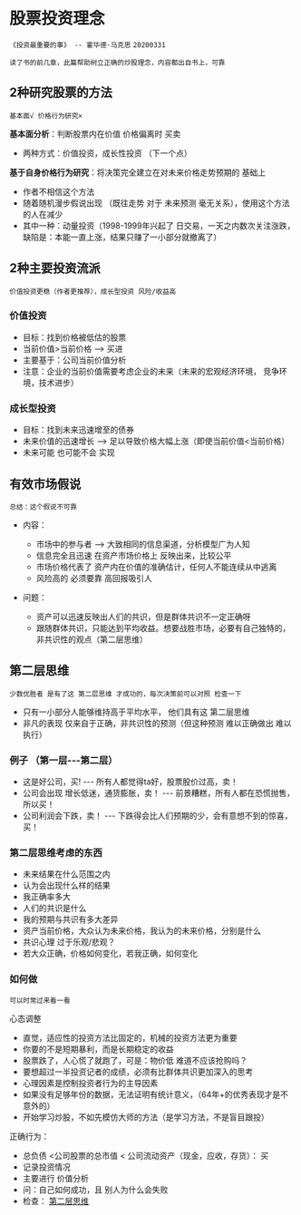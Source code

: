 # 股票投资理念

`《投资最重要的事》 -- 霍华德·马克思`  `20200331`

```
读了书的前几章，此篇帮助树立正确的炒股理念，内容都出自书上，可靠
```

## 2种研究股票的方法

```
基本面√ 价格行为研究×
```

**基本面分析**：判断股票内在价值 价格偏离时 买卖

- 两种方式：价值投资，成长性投资 （下一个点）

**基于自身价格行为研究**：将决策完全建立在对未来价格走势预期的 基础上

- 作者不相信这个方法
- 随着随机漫步假说出现 （既往走势 对于 未来预测 毫无关系），使用这个方法的人在减少
- 其中一种：动量投资（1998-1999年兴起了 日交易，一天之内数次关注涨跌，缺陷是：本能一直上涨，结果只赚了一小部分就撤离了）

## 2种主要投资流派

```
价值投资更稳（作者更推荐），成长型投资 风险/收益高
```

### 价值投资

- 目标：找到价格被低估的股票
- 当前价值>当前价格 --> 买进
- 主要基于：公司当前价值分析
- 注意：企业的当前价值需要考虑企业的未来（未来的宏观经济环境， 竞争环境，技术进步）

### 成长型投资

- 目标：找到未来迅速增至的债券
- 未来价值的迅速增长 --> 足以导致价格大幅上涨（即使当前价值<当前价格）
- 未来可能 也可能不会 实现


## 有效市场假说
```
总结：这个假说不可靠
```
- 内容：
  - 市场中的参与者 --> 大致相同的信息渠道，分析模型广为人知
  - 信息完全且迅速 在资产市场价格上 反映出来，比较公平
  - 市场价格代表了 资产内在价值的准确估计，任何人不能连续从中逃离
  - 风险高的 必须要靠 高回报吸引人

- 问题：
  - 资产可以迅速反映出人们的共识，但是群体共识不一定正确呀
  - 跟随群体共识，只能达到平均收益。想要战胜市场，必要有自己独特的，非共识性的观点（第二层思维）
  
## 第二层思维
```
少数优胜者 是有了这 第二层思维 才成功的，每次决策前可以对照 检查一下
```
- 只有一小部分人能够维持高于平均水平， 他们具有这 第二层思维
- 非凡的表现 仅来自于正确，非共识性的预测（但这种预测 难以正确做出 难以执行）

### 例子 （第一层---第二层）
- 这是好公司，买! --- 所有人都觉得ta好，股票股价过高，卖！
- 公司会出现 增长低迷，通货膨胀，卖！ --- 前景糟糕，所有人都在恐慌抛售，所以买！
- 公司利润会下跌，卖！ --- 下跌得会比人们预期的少，会有意想不到的惊喜，买！

### 第二层思维考虑的东西
- 未来结果在什么范围之内
- 认为会出现什么样的结果
- 我正确率多大
- 人们的共识是什么
- 我的预期与共识有多大差异
- 资产当前价格，大众认为未来价格，我认为的未来价格，分别是什么
- 共识心理 过于乐观/悲观？
- 若大众正确，价格如何变化，若我正确，如何变化

### 如何做
```
可以时常过来看一看
```
心态调整
- 直觉，适应性的投资方法比固定的，机械的投资方法更为重要
- 你要的不是短期暴利，而是长期稳定的收益
- 股票跌了，人心慌了就跑了，可是：物价低 难道不应该抢购吗？ 
- 要想超过一半投资记者的成绩，必须有比群体共识更加深入的思考
- 心理因素是控制投资者行为的主导因素
- 如果没有足够年份的数据，无法证明有统计意义，（64年+的优秀表现才是不意外的）
- 开始学习炒股，不如先模仿大师的方法（是学习方法，不是盲目跟投）


正确行为：
- 总负债 <公司股票的总市值 < 公司流动资产（现金，应收，存货）： 买
- 记录投资情况
- 主要进行 价值分析
- 问：自己如何成功，且 别人为什么会失败
- 检查： [第二层思维](#第二层思维考虑的东西)
